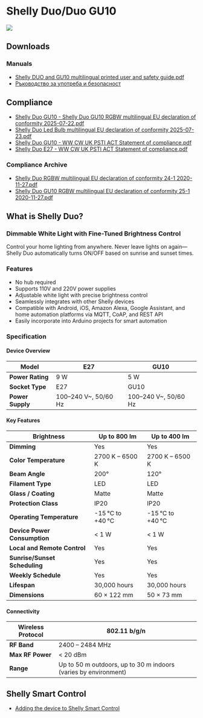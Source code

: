 # Shelly Duo/Duo GU10

![](https://kb.shelly.cloud/__attachments/229146742/image-20220920-070145.png?inst-v=06e25fb6-1df6-4585-801d-931808676f21)

## Downloads

### Manuals

- [Shelly DUO and GU10 multilingual printed user and safety guide.pdf](https://kb.shelly.cloud/__attachments/64028758/Shelly%20DUO%20and%20GU10%20multilingual%20printed%20user%20and%20safety%20guide.pdf?inst-v=06e25fb6-1df6-4585-801d-931808676f21)
- [Ръководство за употреба и безопасност](../knowledge-base/shelly-duo-duo-gu10-1)

## Compliance

- [Shelly Duo GU10 - Shelly Duo GU10 RGBW multilingual EU declaration of conformity 2025-07-22.pdf](https://kb.shelly.cloud/__attachments/266174494/Shelly%20Duo%20GU10%20-%20Shelly%20Duo%20GU10%20RGBW%20multilingual%20EU%20declaration%20of%20conformity%202025-07-22.pdf?inst-v=06e25fb6-1df6-4585-801d-931808676f21)
- [Shelly Duo Led Bulb multilingual EU declaration of conformity 2025-07-23.pdf](https://kb.shelly.cloud/__attachments/266174494/Shelly%20Duo%20Led%20Bulb%20multilingual%20EU%20declaration%20of%20conformity%202025-07-23.pdf?inst-v=06e25fb6-1df6-4585-801d-931808676f21)
- [Shelly Duo GU10 - WW CW UK PSTI ACT Statement of compliance.pdf](https://kb.shelly.cloud/__attachments/266174494/Shelly%20Duo%20GU10%20-%20WW%20CW%20UK%20PSTI%20ACT%20Statement%20of%20compliance.pdf?inst-v=06e25fb6-1df6-4585-801d-931808676f21)
- [Shelly Duo E27 - WW CW UK PSTI ACT Statement of compliance.pdf](https://kb.shelly.cloud/__attachments/266174494/Shelly%20Duo%20E27%20-%20WW%20CW%20UK%20PSTI%20ACT%20Statement%20of%20compliance.pdf?inst-v=06e25fb6-1df6-4585-801d-931808676f21)

### Compliance Archive

- [Shelly Duo RGBW multilingual EU declaration of conformity 24-1 2020-11-27.pdf](https://kb.shelly.cloud/__attachments/64028758/Shelly%20Duo%20RGBW%20multilingual%20EU%20declaration%20of%20conformity%2024-1%202020-11-27.pdf?inst-v=06e25fb6-1df6-4585-801d-931808676f21)
- [Shelly Duo GU10 RGBW multilingual EU declaration of conformity 25-1 2020-11-27.pdf](https://kb.shelly.cloud/__attachments/64028758/Shelly%20Duo%20GU10%20RGBW%20multilingual%20EU%20declaration%20of%20conformity%2025-1%202020-11-27.pdf?inst-v=06e25fb6-1df6-4585-801d-931808676f21)

## What is Shelly Duo?

### Dimmable White Light with Fine-Tuned Brightness Control

Control your home lighting from anywhere. Never leave lights on again—Shelly Duo automatically turns ON/OFF based on sunrise and sunset times.

### Features

- No hub required  
- Supports 110V and 220V power supplies  
- Adjustable white light with precise brightness control  
- Seamlessly integrates with other Shelly devices  
- Compatible with Android, iOS, Amazon Alexa, Google Assistant, and home automation platforms via MQTT, CoAP, and REST API  
- Easily incorporate into Arduino projects for smart automation  

### Specification

#### Device Overview

| **Model** | **E27** | **GU10** |
|----------|--------|--------|
| **Power Rating** | 9 W | 5 W |
| **Socket Type** | E27 | GU10 |
| **Power Supply** | 100–240 V~, 50/60 Hz | 100–240 V~, 50/60 Hz |

#### Key Features

| **Brightness** | Up to 800 lm | Up to 400 lm |
|----------------|--------------|--------------|
| **Dimming** | Yes | Yes |
| **Color Temperature** | 2700 K – 6500 K | 2700 K – 6500 K |
| **Beam Angle** | 200° | 120° |
| **Filament Type** | LED | LED |
| **Glass / Coating** | Matte | Matte |
| **Protection Class** | IP20 | IP20 |
| **Operating Temperature** | -15 °C to +40 °C | -15 °C to +40 °C |
| **Device Power Consumption** | < 1 W | < 1 W |
| **Local and Remote Control** | Yes | Yes |
| **Sunrise/Sunset Scheduling** | Yes | Yes |
| **Weekly Schedule** | Yes | Yes |
| **Lifespan** | 30,000 hours | 30,000 hours |
| **Dimensions** | 60 × 122 mm | 50 × 73 mm |

#### Connectivity

| **Wireless Protocol** | 802.11 b/g/n |
|------------------------|-------------|
| **RF Band** | 2400 – 2484 MHz |
| **Max RF Power** | < 20 dBm |
| **Range** | Up to 50 m outdoors, up to 30 m indoors (varies by environment) |

## Shelly Smart Control

- [Adding the device to Shelly Smart Control](../knowledge-base/add-new-device)